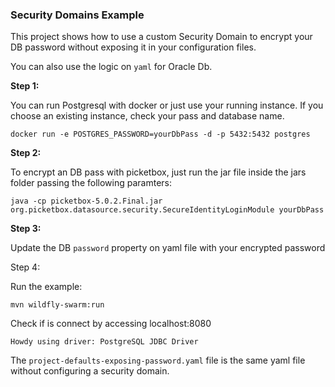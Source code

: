 ### Security Domains Example

This project shows how to use a custom Security Domain to encrypt your DB password without exposing it in your configuration files.

You can also use the logic on `yaml` for Oracle Db.

**Step 1:**

You can run Postgresql with docker or just use your running instance. If you choose an existing instance, check your pass and database name.

```jshelllanguage
docker run -e POSTGRES_PASSWORD=yourDbPass -d -p 5432:5432 postgres
``` 

**Step 2:**

To encrypt an DB pass with picketbox, just run the jar file inside the jars folder passing the following paramters:

```jshelllanguage
java -cp picketbox-5.0.2.Final.jar org.picketbox.datasource.security.SecureIdentityLoginModule yourDbPass
``` 

**Step 3:**

Update the DB `password` property on yaml file with your encrypted password

Step 4:

Run the example:

```
mvn wildfly-swarm:run
```

Check if is connect by accessing localhost:8080

```
Howdy using driver: PostgreSQL JDBC Driver
```

The `project-defaults-exposing-password.yaml` file is the same yaml file without configuring a security domain.
